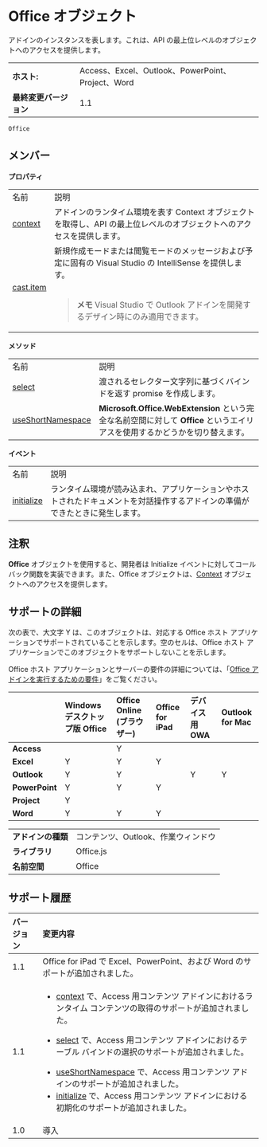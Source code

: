 

# <a name="office-object"></a>Office オブジェクト
アドインのインスタンスを表します。これは、API の最上位レベルのオブジェクトへのアクセスを提供します。

|||
|:-----|:-----|
|**ホスト:**|Access、Excel、Outlook、PowerPoint、Project、Word|
|**最終変更バージョン**|1.1|

```js
Office
```


## <a name="members"></a>メンバー


**プロパティ**

|||
|:-----|:-----|
|名前|説明|
|[context](../../reference/shared/office.context.md)|アドインのランタイム環境を表す Context オブジェクトを取得し、API の最上位レベルのオブジェクトへのアクセスを提供します。|
|[cast.item](../../reference/shared/office.cast.item.md)|新規作成モードまたは閲覧モードのメッセージおよび予定に固有の Visual Studio の IntelliSense を提供します。 <br/><br/><blockquote>**メモ**  Visual Studio で Outlook アドインを開発するデザイン時にのみ適用できます。 </blockquote>|

**メソッド**

|||
|:-----|:-----|
|名前|説明|
|[select](../../reference/shared/office.select.md)|渡されるセレクター文字列に基づくバインドを返す promise を作成します。|
|[useShortNamespace](../../reference/shared/office.useshortnamespace.md)|**Microsoft.Office.WebExtension** という完全な名前空間に対して **Office** というエイリアスを使用するかどうかを切り替えます。|

**イベント**

|||
|:-----|:-----|
|名前|説明|
|[initialize](../../reference/shared/office.initialize.md)|ランタイム環境が読み込まれ、アプリケーションやホストされたドキュメントを対話操作するアドインの準備ができたときに発生します。|

## <a name="remarks"></a>注釈

**Office** オブジェクトを使用すると、開発者は Initialize イベントに対してコールバック関数を実装できます。また、Office オブジェクトは、[Context](../../reference/shared/context.md) オブジェクトへのアクセスを提供します。


## <a name="support-details"></a>サポートの詳細


次の表で、大文字 Y は、このオブジェクトは、対応する Office ホスト アプリケーションでサポートされていることを示します。空のセルは、Office ホスト アプリケーションでこのオブジェクトをサポートしないことを示します。

Office ホスト アプリケーションとサーバーの要件の詳細については、「[Office アドインを実行するための要件](../../docs/overview/requirements-for-running-office-add-ins.md)」をご覧ください。


||**Windows デスクトップ版 Office**|**Office Online (ブラウザー)**|**Office for iPad**|**デバイス用 OWA**|**Outlook for Mac**|
|:-----|:-----|:-----|:-----|:-----|:-----|
|**Access**||Y||||
|**Excel**|Y|Y|Y|||
|**Outlook**|Y|Y||Y|Y|
|**PowerPoint**|Y|Y|Y|||
|**Project**|Y|||||
|**Word**|Y|Y|Y|||

|||
|:-----|:-----|
|**アドインの種類**|コンテンツ、Outlook、作業ウィンドウ|
|**ライブラリ**|Office.js|
|**名前空間**|Office|

## <a name="support-history"></a>サポート履歴


|**バージョン**|**変更内容**|
|:-----|:-----|
|1.1|Office for iPad で Excel、PowerPoint、および Word のサポートが追加されました。|
|1.1|<ul><li><a href="6c4b2c16-d4fb-4ecf-b72c-1e33b205daaf.htm">context</a> で、Access 用コンテンツ アドインにおけるランタイム コンテンツの取得のサポートが追加されました。</p></li><li><p><a href="23aeb136-da1f-4127-a798-99dc27bc4dae.htm">select</a> で、Access 用コンテンツ アドインにおけるテーブル バインドの選択のサポートが追加されました。</li><li><a href="9a4d5c7d-fcc4-4e8f-bef2-f2a8d8b4ae00.htm">useShortNamespace</a> で、Access 用コンテンツ アドインのサポートが追加されました。</li><li><a href="727adf79-a0b5-48d2-99c7-6642c2c334fc.htm">initialize</a> で、Access 用コンテンツ アドインにおける初期化のサポートが追加されました。</li></ul>|
|1.0|導入|

